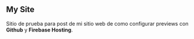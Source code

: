 ## My Site

Sitio de prueba para post de mi sitio web de como configurar previews con **Github** y **Firebase Hosting**.